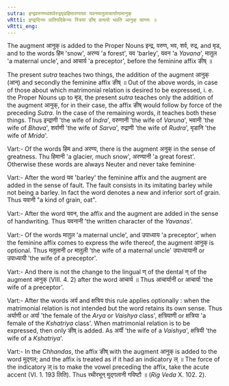```yaml
---
sutra: इन्द्रवरुणभवशर्वरुद्रमृडहिमारण्ययव यवनमातुलाचार्याणामानुक्
vRtti: इन्द्रादिभ्यः प्रातिपदिकेभ्यः स्त्रियां ङीष् प्रत्ययो भवति आनुक् चागमः ॥
vRtti_eng:
---
```

The augment आनुक् is added to the Proper Nouns इन्द्र, वरुण, भव, शर्व, रुद्र, and मृड, and to the words हिम 'snow', अरण्य 'a forest', यव 'barley', यवन 'a _Yavana_', मातुल 'a maternal uncle', and आचार्य 'a preceptor', before the feminine affix ङीष् ॥

The present _sutra_ teaches two things, the addition of the augment आनुक् (आन्) and secondly the feminine affix ङीष् ॥ Out of the above words, in case of those about which matrimonial relation is desired to be expressed, i. e. the Proper Nouns up to मृड, the present _sutra_ teaches only the addition of the augment आनुक्, for in their case, the affix ङीष् would follow by force of the preceding _Sutra_. In the case of the remaining words, it teaches both these things.
Thus इन्द्राणी 'the wife of _Indra_', वरुणानी 'the wife of _Varuna_',  भवानी 'the wife of _Bhava_', शर्वाणी 'the wife of _Sarva_', रुद्राणी 'the wife of _Rudra_', मृडानि 'the wife of _Mrida_'.

Vart:- Of the words हिम and अरण्य, there is the augment अनुक् in the sense of greatness. Thu हिमानी 'a glacier, much snow', अरण्यानी 'a great forest'. Otherwise these words are always Neuter and never take feminine·

Vart:- After the word यव 'barley' the feminine affix and the augment are added in the sense of fault. The fault consists in its imitating barley while not being a barley. In fact the word denotes a new and inferior sort of grain. Thus यवानी "a kind of grain, oat".

Vart:- After the word यवन, the affix and the augment are added in the sense of handwriting. Thus यवनानी 'the written character of the _Yavanas_'.

Vart:- Of the words मातुल 'a maternal uncle', and उपाध्याय 'a preceptor', when the feminine affix comes to express the wife thereof, the augment आनुक् is optional. Thus मतुलानी or मातुली 'the wife of a maternal uncle' उपाध्यायानी or उपाध्यायी 'the wife of a preceptor'.

Vart:- And there is not the change to the lingual ण् of the dental न् of the augment आनुक् (VIII. 4. 2) after the word आचार्य ॥ Thus आचार्यानी or आचार्या 'the wife of a preceptor'.

Vart:- After the words अर्य and क्षत्रिय this rule applies optionally : when the matrimonial relation is not intended but the word retains its own sense. Thus अर्याणी or अर्या 'the female of the _Arya_ or _Vaishya_ class', क्षत्रियाणी or क्षत्रिया 'a female of the _Kshatriya_ class'. When matrimonial relation is to be expressed, then only ङीष् is added. As अर्यी 'the wife of a _Vaishya_', क्षत्रियी 'the wife of a _Kshatriya_'.

Vart:- In the _Chhandas_, the affix ङीष् with the augment आनुक् is added to the word मुद्गल; and the affix is treated as if it had an indicatory ल् ॥ The force of the indicatory ल् is to make the vowel preceding the affix, take the acute accent (VI. 1. 193 लिति). Thus रथीरभून् मुद्गलानी गविष्टौ ॥ (_Rig_ _Veda_ X. 102. 2).
